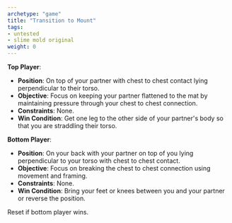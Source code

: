 ```yaml
---
archetype: "game"
title: "Transition to Mount"
tags: 
- untested
- slime mold original
weight: 0
---
```


**Top Player**:
  * **Position**: On top of your partner with chest to chest contact lying perpendicular to their torso.  
  * **Objective**: Focus on keeping your partner flattened to the mat by maintaining pressure through your chest to chest connection.
  * **Constraints**: None.
  * **Win Condition**: Get one leg to the other side of your partner's body so that you are straddling their torso.

**Bottom Player**:
  * **Position**: On your back with your partner on top of you lying perpendicular to your torso with chest to chest contact.
  * **Objective**: Focus on breaking the chest to chest connection using movement and framing.
  * **Constraints**: None.
  * **Win Condition**: Bring your feet or knees between you and your partner or reverse the position.

Reset if bottom player wins.